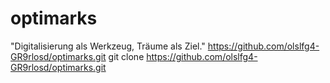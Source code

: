# optimarks
"Digitalisierung als Werkzeug, Träume als Ziel."
https://github.com/olslfg4-GR9rlosd/optimarks.git
git clone <https://github.com/olslfg4-GR9rlosd/optimarks.git>


